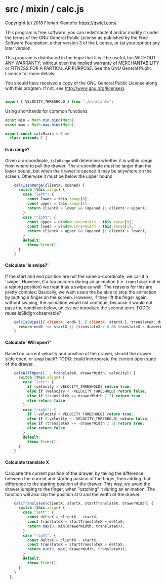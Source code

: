 # src / mixin / calc.js
Copyright (c) 2018 Florian Klampfer <https://qwtel.com/>

This program is free software: you can redistribute it and/or modify
it under the terms of the GNU General Public License as published by
the Free Software Foundation, either version 3 of the License, or
(at your option) any later version.

This program is distributed in the hope that it will be useful,
but WITHOUT ANY WARRANTY; without even the implied warranty of
MERCHANTABILITY or FITNESS FOR A PARTICULAR PURPOSE.  See the
GNU General Public License for more details.

You should have received a copy of the GNU General Public License
along with this program.  If not, see <http://www.gnu.org/licenses/>.


```js

import { VELOCITY_THRESHOLD } from "./constants";
```

Using shorthands for common functions


```js
const min = Math.min.bind(Math);
const max = Math.max.bind(Math);

export const calcMixin = C =>
  class extends C {
```

#### Is in range?
Given a x-coordinate, `isInRange` will  determine whether it is within range from where
to pull the drawer. The x-coordinate *must* be larger than the lower bound,
but when the drawer is opened it may be anywhere on the screen.
Otherwise it must be below the upper bound.


```js
    calcIsInRange(clientX, opened) {
      switch (this.align) {
        case "left": {
          const lower = this.range[0];
          const upper = this.range[1];
          return clientX > lower && (opened || clientX < upper);
        }
        case "right": {
          const upper = window.innerWidth - this.range[0];
          const lower = window.innerWidth - this.range[1];
          return clientX < upper && (opened || clientX > lower);
        }
        default:
          throw Error();
      }
    }
```

#### Calculate 'Is swipe?'
If the start and end position are not the same x-coordinate, we call it a 'swipe'.
However, if a tap occures during an animation (i.e. `translateX` not in a resting position)
we treat it as a swipe as well. The reasons for this are pretty complex:
Basically, we want users the be able to stop the animation by putting a finger on the screen.
However, if they lift the finger again without swiping, the animation would not continue,
because it would not pass the condition below, unless we introduce the second term.
TODO: reuse isSlidign observable?


```js
    calcIsSwipe([{ clientX: endX }, { clientX: startX }, translateX, drawerWidth]) {
      return endX !== startX || (translateX > 0 && translateX < drawerWidth);
    }
```

#### Calculate 'Will open?'
Based on current velocity and position of the drawer,
should the drawer slide open, or snap back?
TODO: could incorporate the current open state of the drawer.


```js
    calcWillOpen([, , translateX, drawerWidth, velocity]) {
      switch (this.align) {
        case "left": {
          if (velocity > VELOCITY_THRESHOLD) return true;
          else if (velocity < -VELOCITY_THRESHOLD) return false;
          else if (translateX >= drawerWidth / 2) return true;
          else return false;
        }
        case "right": {
          if (-velocity > VELOCITY_THRESHOLD) return true;
          else if (-velocity < -VELOCITY_THRESHOLD) return false;
          else if (translateX <= -drawerWidth / 2) return true;
          else return false;
        }
        default:
          throw Error();
      }
    }
```

#### Calculate translate X
Calcuate the current position of the drawer,
by taking the difference between the current and starting postion of the finger,
then adding that difference to the starting position of the drawer.
This way, we avoid the drawer jumping to the finger, when "catching" it during an animation.
The function will also clip the position at 0 and the width of the drawer.


```js
    calcTranslateX(clientX, startX, startTranslateX, drawerWidth) {
      switch (this.align) {
        case "left": {
          const deltaX = clientX - startX;
          const translateX = startTranslateX + deltaX;
          return max(0, min(drawerWidth, translateX));
        }
        case "right": {
          const deltaX = clientX - startX;
          const translateX = startTranslateX + deltaX;
          return min(0, max(-drawerWidth, translateX));
        }
        default:
          throw Error();
      }
    }
  };
```


